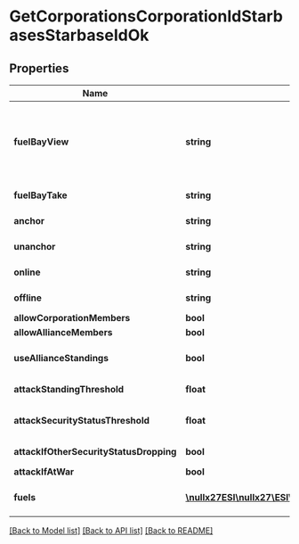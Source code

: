 # GetCorporationsCorporationIdStarbasesStarbaseIdOk

## Properties
Name | Type | Description | Notes
------------ | ------------- | ------------- | -------------
**fuelBayView** | **string** | Who can view the starbase (POS)&#39;s fule bay. Characters either need to have required role or belong to the starbase (POS) owner&#39;s corporation or alliance, as described by the enum, all other access settings follows the same scheme | 
**fuelBayTake** | **string** | Who can take fuel blocks out of the starbase (POS)&#39;s fuel bay | 
**anchor** | **string** | Who can anchor starbase (POS) and its structures | 
**unanchor** | **string** | Who can unanchor starbase (POS) and its structures | 
**online** | **string** | Who can online starbase (POS) and its structures | 
**offline** | **string** | Who can offline starbase (POS) and its structures | 
**allowCorporationMembers** | **bool** | allow_corporation_members boolean | 
**allowAllianceMembers** | **bool** | allow_alliance_members boolean | 
**useAllianceStandings** | **bool** | True if the starbase (POS) is using alliance standings, otherwise using corporation&#39;s | 
**attackStandingThreshold** | **float** | Starbase (POS) will attack if target&#39;s standing is lower than this value | [optional] 
**attackSecurityStatusThreshold** | **float** | Starbase (POS) will attack if target&#39;s security standing is lower than this value | [optional] 
**attackIfOtherSecurityStatusDropping** | **bool** | attack_if_other_security_status_dropping boolean | 
**attackIfAtWar** | **bool** | attack_if_at_war boolean | 
**fuels** | [**\nullx27ESI\nullx27\ESI\Models\GetCorporationsCorporationIdStarbasesStarbaseIdFuel[]**](GetCorporationsCorporationIdStarbasesStarbaseIdFuel.md) | Fuel blocks and other things that will be consumed when operating a starbase (POS) | [optional] 

[[Back to Model list]](../README.md#documentation-for-models) [[Back to API list]](../README.md#documentation-for-api-endpoints) [[Back to README]](../README.md)



